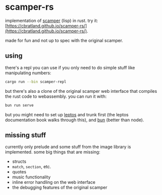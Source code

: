 # scamper-rs

implementation of [scamper](https://github.com/slag-plt/scamper) (lisp) in rust. try it: [https://cbratland.github.io/scamper-rs/](https://cbratland.github.io/scamper-rs/).

made for fun and not up to spec with the original scamper.

## using

there's a repl you can use if you only need to do simple stuff like manipulating numbers:

```bash
cargo run --bin scamper-repl
```

but there's also a clone of the original scamper web interface that compiles the rust code to webassembly. you can run it with:

```bash
bun run serve
```

but you might need to set up [leptos](https://leptos.dev) and trunk first (the leptos documentation book walks through this), and [bun](https://bun.sh) (better than node).

## missing stuff

currently only prelude and some stuff from the image library is implemented. some big things that are missing:

- structs
- `match`, `section`, etc.
- quotes
- music functionality
- inline error handling on the web interface
- the debugging features of the original scamper

